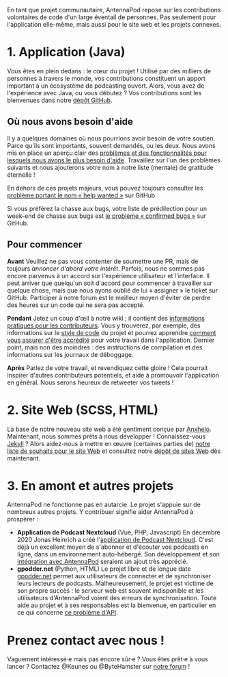 En tant que projet communautaire, AntennaPod repose sur les contributions volontaires de code d'un large éventail de personnes. Pas seulement pour l'application elle-même, mais aussi pour le site web et les projets connexes.

# 1. Application (Java)

Vous êtes en plein dedans : le cœur du projet ! Utilisé par des milliers de personnes à travers le monde, vos contributions constituent un apport important à un écosystème de podcasting ouvert. Alors, vous avez de l'expérience avec Java, ou vous débutez ? Vos contributions sont les bienvenues dans notre [dépôt GitHub](https://github.com/AntennaPod/AntennaPod).

## Où nous avons besoin d'aide

Il y a quelques domaines où nous pourrions avoir besoin de votre soutien. Parce qu'ils sont importants, souvent demandés, ou les deux. Nous avons mis en place un aperçu clair des [problèmes et des fonctionnalités pour lesquels nous avons le plus besoin d'aide](https://github.com/AntennaPod/AntennaPod/projects/2). Travaillez sur l'un des problèmes suivants et nous ajouterons votre nom à notre liste (mentale) de gratitude éternelle !

En dehors de ces projets majeurs, vous pouvez toujours consulter les [problème portant le nom « help wanted »](https://github.com/AntennaPod/AntennaPod/labels/help%20wanted) sur GitHub.

Si vous préférez la chasse aux bugs, votre liste de prédilection pour un week-end de chasse aux bugs est [le problème « confirmed bugs »](https://github.com/AntennaPod/AntennaPod/labels/Type%3A%20Confirmed%20bug) sur GitHub.

## Pour commencer

**Avant** Veuillez ne pas vous contenter de soumettre une PR, mais de toujours *annoncer d'abord votre intérêt*. Parfois, nous ne sommes pas encore parvenus à un accord sur l'expérience utilisateur et l'interface. Il peut arriver que quelqu'un soit d'accord pour commencer à travailler sur quelque chose, mais que nous ayons oublié de lui « assigner » le ticket sur GitHub. Participer à notre forum est le meilleur moyen d'éviter de perdre des heures sur un code qui ne sera pas accepté.

**Pendant** Jetez un coup d'œil à notre wiki ; il contient des [informations pratiques pour les contributeurs](https://github.com/AntennaPod/AntennaPod/wiki). Vous y trouverez, par exemple, des informations sur le [style de code](https://github.com/AntennaPod/AntennaPod/wiki/Code-style) du projet et pourrez apprendre [comment vous assurer d'être accrédité](https://github.com/AntennaPod/AntennaPod/wiki/Getting-accredited-on-the-Contributors-page) pour votre travail dans l'application. Dernier point, mais non des moindres : des instructions de compilation et des informations sur les journaux de déboggage.

**Après** Parlez de votre travail, et revendiquez cette gloire ! Cela pourrait inspirer d'autres contributeurs potentiels, et aide à promouvoir l'application en général. Nous serons heureux de retweeter vos tweets !

# 2. Site Web (SCSS, HTML)

La base de notre nouveau site web a été gentiment conçue par [Anxhelo](https://lushka.al). Maintenant, nous sommes prêts à nous développer ! Connaissez-vous [Jekyll](https://jekyllrb.com/) ? Alors aidez-nous à mettre en œuvre (certaines parties de) [notre liste de souhaits pour le site Web](https://forum.antennapod.org/t/sitemap-for-the-new-website/240) et consultez notre [dépôt de sites Web](https://github.com/AntennaPod/antennapod.github.io) dès maintenant.

# 3. En amont et autres projets

AntennaPod ne fonctionne pas en autarcie. Le projet s'appuie sur de nombreux autres projets. Y contribuer signifie aider AntennaPod à prospérer :

* **Application de Podcast Nextcloud** (Vue, PHP, Javascript) En décembre 2020 Jonas Heinrich a créé l'[application de Podcast Nextcloud](https://apps.nextcloud.com/apps/podcast). C'est déjà un excellent moyen de s'abonner et d'écouter vos podcasts en ligne, dans un environnement auto-hébergé. Son développement et son [intégration avec AntennaPod](https://git.project-insanity.org/onny/nextcloud-app-podcast/-/issues/103) seraient un ajout très apprécié.
* **gpodder.net** (Python, HTML) Le projet libre et de longue date [gpodder.net](https://gpodder.net/) permet aux utilisateurs de connecter et de synchroniser leurs lecteurs de podcasts. Malheureusement, le projet est victime de son propre succès : le serveur web est souvent indisponible et les utilisateurs d'AntennaPod voient des erreurs de synchronisation. Toute aide au projet et à ses responsables est la bienvenue, en particulier en ce qui concerne [ce problème d'API](https://github.com/gpodder/mygpo/issues/128).

# Prenez contact avec nous !

Vaguement intéressé·e mais pas encore sûr·e ? Vous êtes prêt·e à vous lancer ? Contactez @Keunes ou @ByteHamster sur [notre forum](https://forum.antennapod.org) !
